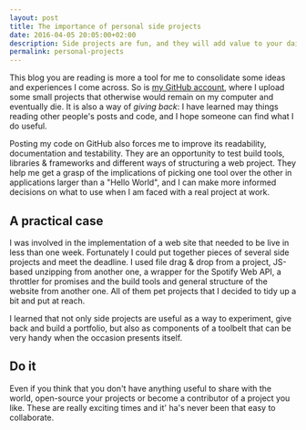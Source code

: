 ```yaml
---
layout: post
title: The importance of personal side projects
date: 2016-04-05 20:05:00+02:00
description: Side projects are fun, and they will add value to your daily work when it is most needed.
permalink: personal-projects
---
```


This blog you are reading is more a tool for me to consolidate some ideas and experiences I come across. So is [my GitHub account](https://github.com/JMPerez), where I upload some small projects that otherwise would remain on my computer and eventually die. It is also a way of _giving back_: I have learned may things reading other people's posts and code, and I hope someone can find what I do useful.
<!-- more -->
Posting my code on GitHub also forces me to improve its readability, documentation and testability. They are an opportunity to test build tools, libraries & frameworks and different ways of structuring a web project. They help me get a grasp of the implications of picking one tool over the other in applications larger than a "Hello World", and I can make more informed decisions on what to use when I am faced with a real project at work.

## A practical case

I was involved in the implementation of a web site that needed to be live in less than one week. Fortunately I could put together pieces of several side projects and meet the deadline. I used file drag & drop from a project, JS-based unzipping from another one, a wrapper for the Spotify Web API, a throttler for promises and the build tools and general structure of the website from another one. All of them pet projects that I decided to tidy up a bit and put at reach.

I learned that not only side projects are useful as a way to experiment, give back and build a portfolio, but also as components of a toolbelt that can be very handy when the occasion presents itself.

## Do it

Even if you think that you don't have anything useful to share with the world, open-source your projects or become a contributor of a project you like. These are really exciting times and it' ha's never been that easy to collaborate.
